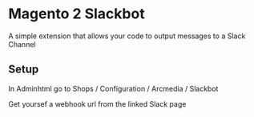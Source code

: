 # Magento 2 Slackbot #
A simple extension that allows your code to output messages to a Slack Channel

## Setup ##
In Adminhtml go to Shops / Configuration / Arcmedia / Slackbot

Get yoursef a webhook url from the linked Slack page

